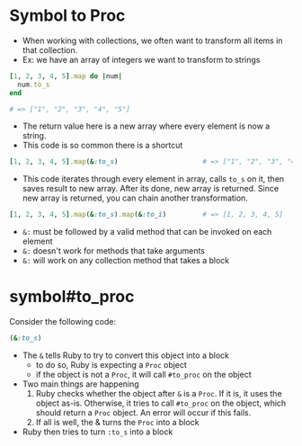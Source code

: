 # Symbol to Proc

- When working with collections, we often want to transform all items in that collection.  
- Ex: we have an array of integers we want to transform to strings
```ruby
[1, 2, 3, 4, 5].map do |num|
  num.to_s
end

# => ["1", "2", "3", "4", "5"]

```
- The return value here is a new array where every element is now a string.
- This code is so common there is a shortcut
```ruby
[1, 2, 3, 4, 5].map(&:to_s)                     # => ["1", "2", "3", "4", "5"]
```
- This code iterates through every element in array, calls `to_s` on it, then saves result to new array.  After its done, new array is returned.  Since new array is returned, you can chain another transformation.
```ruby
[1, 2, 3, 4, 5].map(&:to_s).map(&:to_i)         # => [1, 2, 3, 4, 5]
```
- `&:` must be followed by a valid method that can be invoked on each element
- `&:` doesn't work for methods that take arguments
- `&:` will work on any collection method that takes a block

# symbol#to_proc
Consider the following code: 
```ruby
(&:to_s)
```
- The `&` tells Ruby to try to convert this object into a block
  - to do so, Ruby is expecting a `Proc` object
  - if the object is not a `Proc`, it will call `#to_proc` on the object
- Two main things are happening
  1. Ruby checks whether the object after `&` is a `Proc`.  If it is, it uses the object as-is.  Otherwise, it tries to call `#to_proc` on the object, which should return a `Proc` object.  An error will occur if this fails.
  2.  If all is well, the & turns the `Proc` into a block
- Ruby then tries to turn `:to_s` into a block
